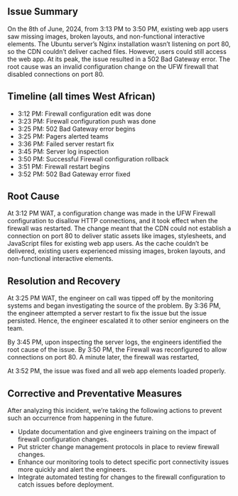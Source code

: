 ## Issue Summary
On the 8th of June, 2024, from 3:13 PM to 3:50 PM, existing web app users saw missing images, broken layouts, and non-functional interactive elements. The Ubuntu server’s Nginx installation wasn’t listening on port 80, so the CDN couldn’t deliver cached files. However, users could still access the web app. At its peak, the issue resulted in a 502 Bad Gateway error. The root cause was an invalid configuration change on the UFW firewall that disabled connections on port 80.

## Timeline (all times West African)
- 3:12 PM: Firewall configuration edit was done
- 3:23 PM: Firewall configuration push was done
- 3:25 PM: 502 Bad Gateway error begins
- 3:25 PM: Pagers alerted teams
- 3:36 PM: Failed server restart fix
- 3:45 PM: Server log inspection
- 3:50 PM: Successful Firewall configuration rollback
- 3:51 PM: Firewall restart begins
- 3:52 PM: 502 Bad Gateway error fixed

## Root Cause
At 3:12 PM WAT, a configuration change was made in the UFW Firewall configuration to disallow HTTP connections, and it took effect when the firewall was restarted. The change meant that the CDN could not establish a connection on port 80 to deliver static assets like images, stylesheets, and JavaScript files for existing web app users. As the cache couldn’t be delivered, existing users experienced missing images, broken layouts, and non-functional interactive elements.

## Resolution and Recovery
At 3:25 PM WAT, the engineer on call was tipped off by the monitoring systems and began investigating the source of the problem. By 3:36 PM, the engineer attempted a server restart to fix the issue but the issue persisted. Hence, the engineer escalated it to other senior engineers on the team.

By 3:45 PM, upon inspecting the server logs, the engineers identified the root cause of the issue. By 3:50 PM, the Firewall was reconfigured to allow connections on port 80. A minute later, the firewall was restarted,

At 3:52 PM, the issue was fixed and all web app elements loaded properly.

## Corrective and Preventative Measures
After analyzing this incident, we’re taking the following actions to prevent such an occurrence from happening in the future.
- Update documentation and give engineers training on the impact of firewall configuration changes.
- Put stricter change management protocols in place to review firewall changes.
- Enhance our monitoring tools to detect specific port connectivity issues more quickly and alert the engineers.
- Integrate automated testing for changes to the firewall configuration to catch issues before deployment.
